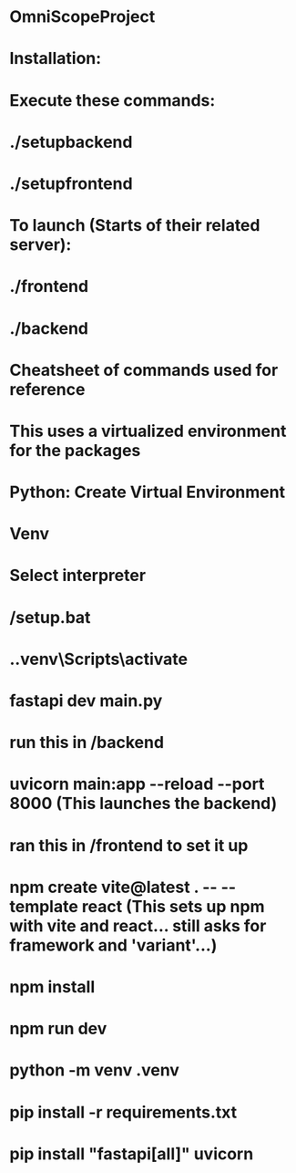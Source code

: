 # OmniScopeProject

# Installation:
# Execute these commands:
# ./setupbackend
# ./setupfrontend

# To launch (Starts of their related server):
# ./frontend
# ./backend




















# Cheatsheet of commands used for reference
# This uses a virtualized environment for the packages
# Python: Create Virtual Environment
# Venv
# Select interpreter
# /setup.bat
# .\.venv\Scripts\activate
# fastapi dev main.py
# run this in /backend
# uvicorn main:app --reload --port 8000 (This launches the backend)
# ran this in /frontend to set it up
# npm create vite@latest . -- --template react (This sets up npm with vite and react... still asks for framework and 'variant'...)
# npm install
# npm run dev
# python -m venv .venv
# pip install -r requirements.txt
# pip install "fastapi[all]" uvicorn